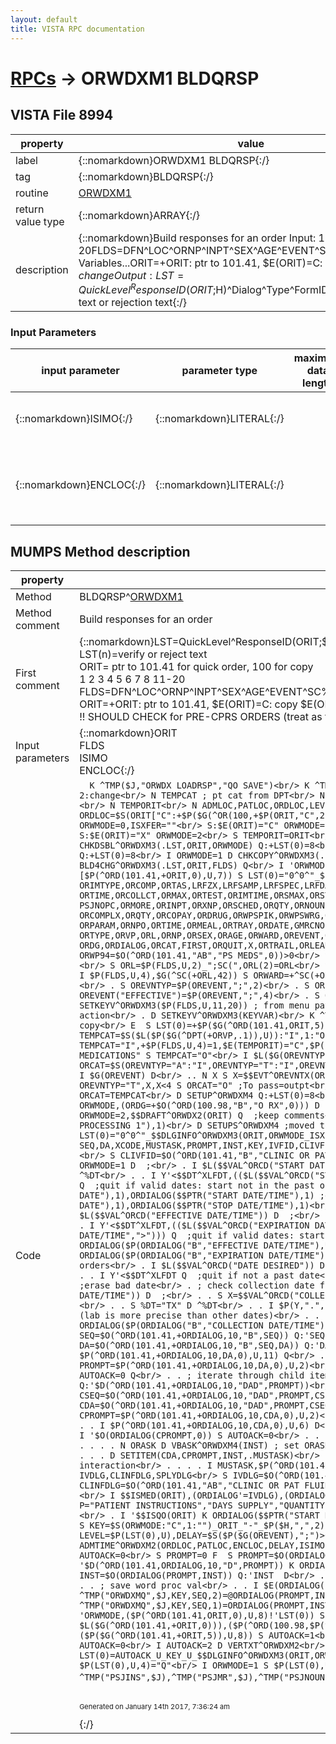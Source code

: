```yaml
---
layout: default
title: VISTA RPC documentation
---
```




# [RPCs](TableOfContent.md) &#8594; ORWDXM1 BLDQRSP 


 ## VISTA File 8994 


 property | value 
--- | --- 
 label | {::nomarkdown}ORWDXM1 BLDQRSP{:/}
 tag | {::nomarkdown}BLDQRSP{:/}
 routine | [ORWDXM1](http://code.osehra.org/dox/Routine_ORWDXM1_source.html)
 return value type | {::nomarkdown}ARRAY{:/}
 description | {::nomarkdown}Build responses for an order Input:      1   2    3    4   5   6    7    8        11-20FLDS=DFN^LOC^ORNP^INPT^SEX^AGE^EVENT^SC%^^^Key Variables...ORIT=+ORIT: ptr to 101.41, $E(ORIT)=C: copy $E(ORIT)=X: change Output:LST=QuickLevel^ResponseID(ORIT;$H)^Dialog^Type^FormID^DGrpLST(n)=verify text or rejection text{:/}

### Input Parameters

| input parameter | parameter type | maximum data length | required | description | 
| --- | --- | --- | --- | --- | 
| {::nomarkdown}ISIMO{:/} | {::nomarkdown}LITERAL{:/} |  | {::nomarkdown}true{:/} | {::nomarkdown}This determine if the order is an IMO order.{:/} | 
| {::nomarkdown}ENCLOC{:/} | {::nomarkdown}LITERAL{:/} |  | {::nomarkdown}true{:/} | {::nomarkdown}This passes the encounter location to the API. This is used for Admin Times.{:/} | 


## MUMPS Method description

 property | value 
 --- | --- 
 Method | BLDQRSP^[ORWDXM1](http://code.osehra.org/dox/Routine_ORWDXM1_source.html)
 Method comment | Build responses for an order
 First comment | {::nomarkdown}LST=QuickLevel^ResponseID(ORIT;$H)^Dialog^Type^FormID^DGrp<br/>LST(n)=verify or reject text<br/>ORIT= ptr to 101.41 for quick order, 100 for copy<br/>1 2 3 4 5 6 7 8 11-20<br/>FLDS=DFN^LOC^ORNP^INPT^SEX^AGE^EVENT^SC%^^^Key Variables...<br/>ORIT=+ORIT: ptr to 101.41, $E(ORIT)=C: copy $E(ORIT)=X: change<br/>!! SHOULD CHECK for PRE-CPRS ORDERS (treat as text?){:/}
 Input parameters | {::nomarkdown}ORIT<br/>FLDS<br/>ISIMO<br/>ENCLOC{:/}
 Code | ```  K ^TMP($J,"ORWDX LOADRSP","QO SAVE")<br/> K ^TMP("ORWDXMQ",$J)<br/> N ORWMODE ; 0:Dlg,Quick 1:copy 2:change<br/> N TEMPCAT ; pt cat from DPT<br/> N ISXFER ; Trnsfr order?<br/> N ORIMO ;If IMO(inpt med on opt)<br/> N TEMPORIT<br/> N ADMLOC,PATLOC,ORDLOC,LEVEL,DELAY,SCHLOC,SCHTYP<br/> S PATLOC=$P(FLDS,U,2)<br/> S ORDLOC=$S(ORIT["C":+$P($G(^OR(100,+$P(ORIT,"C",2),0)),U,10),1:0)<br/> S ORIMO=$G(ISIMO)<br/> S ORWMODE=0,ISXFER=""<br/> S:$E(ORIT)="C" ORWMODE=1 S:$E(ORIT)="T" ORWMODE=1,ISXFER=";T" ;treat xfer as copy<br/> S:$E(ORIT)="X" ORWMODE=2<br/> S TEMPORIT=ORIT<br/> I ORWMODE S ORIT=$E(ORIT,2,999)<br/> S LST(0)=""<br/> D CHKDSBL^ORWDXM3(.LST,ORIT,ORWMODE) Q:+LST(0)=8<br/> D CHKVACT^ORWDXM3(.LST,ORIT,ORWMODE,$P(FLDS,U,3)) Q:+LST(0)=8<br/> I ORWMODE=1 D CHKCOPY^ORWDXM3(.LST,ORIT,FLDS) Q:+LST(0)=8<br/> I ORWMODE=2 D BLD4CHG^ORWDXM3(.LST,ORIT,FLDS) Q<br/> I 'ORWMODE,($P(^ORD(101.41,+ORIT,0),U,4)="D"),'($O(^DIC(9.4,"C","OR",0))[$P(^ORD(101.41,+ORIT,0),U,7)) S LST(0)="0^0^"_$$DLGINFO^ORWDXM3(ORIT,ORWMODE_ISXFER) Q<br/> N ORIMTYPE,ORCOMP,ORTAS,LRFZX,LRFSAMP,LRFSPEC,LRFDATE,LRFURG,LRFSCH<br/> N ORTIME,ORCOLLCT,ORMAX,ORTEST,ORIMTIME,ORSMAX,ORSTMS,ORSCH<br/> N PSJNOPC,ORMORE,ORINPT,ORXNP,ORSCHED,ORQTY,ORNOUNS,ORXNP,OREFILLS<br/> N ORCOMPLX,ORQTY,ORCOPAY,ORDRUG,ORWPSPIK,ORWPSWRG,ORSD,ORDSUP,ORWP94<br/> N ORPARAM,ORNPO,ORTIME,ORMEAL,ORTRAY,ORDATE,GMRCNOPD,GMRCNOAT,GMRCREAF<br/> N ORTYPE,ORVP,ORL,ORNP,ORSEX,ORAGE,ORWARD,OREVENT,ORDIV,ORSC,KEYVAR<br/> N ORDG,ORDIALOG,ORCAT,FIRST,ORQUIT,X,ORTRAIL,ORLEAD,RSPREF,AUTOACK<br/> N OREVNTYP<br/> S ORWP94=$O(^ORD(101.41,"AB","PS MEDS",0))>0<br/> S ORVP=$P(FLDS,U,1)_";DPT(",ORNP=+$P(FLDS,U,3),ORSC=$P(FLDS,U,8)<br/> S ORL=$P(FLDS,U,2)_";SC(",ORL(2)=ORL<br/> S ORSEX=$P(FLDS,U,5),ORAGE=$P(FLDS,U,6),ORTYPE="Q",FIRST=1<br/> I $P(FLDS,U,4),$G(^SC(+ORL,42)) S ORWARD=+^SC(+ORL,42)<br/> I $L($P(FLDS,U,7)) D<br/> . S OREVENT=$P(FLDS,U,7)<br/> . S OREVNTYP=$P(OREVENT,";",2)<br/> . S OREVENT("TS")=$P(OREVENT,";",3)<br/> . S OREVENT("EFFECTIVE")=$P(OREVENT,";",4)<br/> . S OREVENT=+$P(OREVENT,";",1)<br/> I 'ORWMODE D<br/> . D SETKEYV^ORWDXM3($P(FLDS,U,11,20)) ; from menu path<br/> . S KEYVAR=$$KEYVAR^ORWDXM3(ORIT) ; from entry action<br/> . D SETKEYV^ORWDXM3(KEYVAR)<br/> K ^TMP("ORWORD",$J)<br/> I ORWMODE S LST(0)="2^"_ORIT ;verify on copy<br/> E  S LST(0)=+$P($G(^ORD(101.41,ORIT,5)),U,8)_U_ORIT<br/> S TEMPCAT=$S($L($P($G(^DPT(+ORVP,.1)),U)):"I",1:"O")<br/> I TEMPCAT="I",+$P(FLDS,U,4)=1,$E(TEMPORIT)="C",$P($G(^ORD(100.98,$P($G(^OR(100,+ORIT,0)),U,11),0)),U)="OUTPATIENT MEDICATIONS" S TEMPCAT="O"<br/> I $L($G(OREVNTYP)) D<br/> . S ORCAT=$S(OREVNTYP="A":"I",OREVNTYP="T":"I",OREVNTYP="O":TEMPCAT,OREVNTYP="M":TEMPCAT,OREVNTYP="C":TEMPCAT,1:"O") I $G(OREVENT) D<br/> .. N X S X=$$EVT^OREVNTX(OREVENT),X=$P($G(^ORD(100.5,+X,0)),U,7)<br/> .. I OREVNTYP="T",X,X<4 S ORCAT="O" ;To pass=outpt<br/> .. I OREVNTYP="D",X=41 S ORCAT="I" ;From ASIH=inpt<br/> E  S ORCAT=TEMPCAT<br/> D SETUP^ORWDXM4 Q:+LST(0)=8<br/> S X="OR GTX START DATE"_$S($G(ORWP94):"/TIME",1:"")<br/> I ORWMODE,(ORDG=+$O(^ORD(100.98,"B","O RX",0))) D  ;remove old values<br/> . K ORDIALOG($$PTR^ORCD(X),1)<br/> . I ORWMODE=2,$$DRAFT^ORWDX2(ORIT) Q  ;keep comments<br/> . K:ISXFER'["T" ORDIALOG($$PTR^ORCD("OR GTX WORD PROCESSING 1"),1)<br/> D SETUPS^ORWDXM4 ;moved to save space, expects X<br/> Q:+LST(0)=8<br/> I $G(ORQUIT) S LST(0)="0^0^"_$$DLGINFO^ORWDXM3(ORIT,ORWMODE_ISXFER)_"^"_$G(KEYVAR) Q<br/> N SEQ,DA,XCODE,MUSTASK,PROMPT,INST,KEY,IVFID,CLIVFID<br/> S IVFID=$O(^ORD(101.41,"B","PSJI OR PAT FLUID OE",0))<br/> S CLIVFID=$O(^ORD(101.41,"B","CLINIC OR PAT FLUID OE",0))<br/> S AUTOACK=$S($D(ORWPSWRG):0,1:1)<br/> I ORWMODE=1 D  ;<br/> . I $L($$VAL^ORCD("START DATE")) D  ;<br/> . . S X=$$VAL^ORCD("START DATE"),%DT="TX" D ^%DT<br/> . . I Y'<$$DT^XLFDT,(($L($$VAL^ORCD("STOP DATE"))=0)!('$$FTDCOMP^ORCD("START DATE","STOP DATE",">"))) Q  ;quit if valid dates: start not in the past or stop after start<br/> . . K ORDIALOG($$PTR("START DATE"),1),ORDIALOG($$PTR("START DATE/TIME"),1) ;erase bad start and stop dates.<br/> . . K ORDIALOG($$PTR("STOP DATE"),1),ORDIALOG($$PTR("STOP DATE/TIME"),1)<br/> . ; check start and stop dates found in diet orders<br/> . I $L($$VAL^ORCD("EFFECTIVE DATE/TIME")) D  ;<br/> . . S X=$$VAL^ORCD("EFFECTIVE DATE/TIME"),%DT="TX" D ^%DT<br/> . . I Y'<$$DT^XLFDT,(($L($$VAL^ORCD("EXPIRATION DATE/TIME"))=0)!('$$FTDCOMP^ORCD("EFFECTIVE DATE/TIME","EXPIRATION DATE/TIME",">"))) Q  ;quit if valid dates: start not in the past or stop after start<br/> . . K ORDIALOG($P(ORDIALOG("B","EFFECTIVE DATE/TIME"),U,2),1) ;erase bad start and stop dates.<br/> . . K ORDIALOG($P(ORDIALOG("B","EXPIRATION DATE/TIME"),U,2),1)<br/> . ; check date desired field found in imaging orders<br/> . I $L($$VAL^ORCD("DATE DESIRED")) D  ;<br/> . . S X=$$VAL^ORCD("DATE DESIRED"),%DT="TX" D ^%DT<br/> . . I Y'<$$DT^XLFDT Q  ;quit if not a past date<br/> . . K ORDIALOG($P(ORDIALOG("B","DATE DESIRED"),U,2),1) ;erase bad date<br/> . ; check collection date field found in lab orders<br/> . I $L($$VAL^ORCD("COLLECTION DATE/TIME")) D  ;<br/> . . S X=$$VAL^ORCD("COLLECTION DATE/TIME")<br/> . . I X="NEXT" Q  ;No need to check this.<br/> . . S %DT="TX" D ^%DT<br/> . . I $P(Y,".",2),Y'<$E($$NOW^XLFDT,1,12) Q  ;quit if not a past date and time (lab is more precise than other dates)<br/> . . I $P(Y,".",2)="",Y'<$$DT^XLFDT Q  ;<br/> . . K ORDIALOG($P(ORDIALOG("B","COLLECTION DATE/TIME"),U,2),1) ;erase bad date<br/> S SEQ=0 F  S SEQ=$O(^ORD(101.41,+ORDIALOG,10,"B",SEQ)) Q:'SEQ  D<br/> . S DA=0 F  S DA=$O(^ORD(101.41,+ORDIALOG,10,"B",SEQ,DA)) Q:'DA  D<br/> . . ; skip if child prmpt<br/> . . I $P(^ORD(101.41,+ORDIALOG,10,DA,0),U,11) Q<br/> . . ; set dflt for prmpt, chk if interactive<br/> . . S PROMPT=$P(^ORD(101.41,+ORDIALOG,10,DA,0),U,2)<br/> . . D SETITEM(DA,PROMPT,1,.MUSTASK)<br/> . . I MUSTASK S AUTOACK=0 Q<br/> . . ; iterate through child items if parent & edit only<br/> . . Q:'$D(^ORD(101.41,+ORDIALOG,10,"DAD",PROMPT))<br/> . . N CSEQ,CDA,CPROMPT,INST,ORQUIT<br/> . . S CSEQ=0 F  S CSEQ=$O(^ORD(101.41,+ORDIALOG,10,"DAD",PROMPT,CSEQ)) Q:'CSEQ  D  Q:$G(ORQUIT)<br/> . . . S CDA=$O(^ORD(101.41,+ORDIALOG,10,"DAD",PROMPT,CSEQ,0))<br/> . . . S CPROMPT=$P(^ORD(101.41,+ORDIALOG,10,CDA,0),U,2)<br/> . . . ; if req & no instances then need interaction<br/> . . . I $P(^ORD(101.41,+ORDIALOG,10,CDA,0),U,6) D<br/> . . . . I ORDIALOG=IVFID!(ORDIALOG=CLIVFID) Q<br/> . . . . I '$O(ORDIALOG(CPROMPT,0)) S AUTOACK=0<br/> . . . S INST=0 F  S INST=$O(ORDIALOG(CPROMPT,INST)) Q:'INST  D<br/> . . . . N ORASK D VBASK^ORWDXM4(INST) ; set ORASK for VBECS<br/> . . . . ; set dflt for each child prmpt<br/> . . . . D SETITEM(CDA,CPROMPT,INST,.MUSTASK)<br/> . . . . ; if no val & child prmpt req'd then need interaction<br/> . . . . I MUSTASK,$P(^ORD(101.41,+ORDIALOG,10,CDA,0),U,6) S AUTOACK=0<br/> N IVDLG,CLINFDLG,SPLYDLG<br/> S IVDLG=$O(^ORD(101.41,"AB","PSJI OR PAT FLUID OE",0))<br/> S CLINFDLG=$O(^ORD(101.41,"AB","CLINIC OR PAT FLUID OE",0))<br/> S SPLYDLG=$O(^ORD(101.41,"AB","PSO SUPPLY",0))<br/> I $$ISMED(ORIT),(ORDIALOG'=IVDLG),(ORDIALOG'=CLINFDLG),(ORDIALOG'=SPLYDLG),(ORCAT="I") D<br/> . F P="PATIENT INSTRUCTIONS","DAYS SUPPLY","QUANTITY","REFILLS","ROUTING","SERVICE CONNECTED" K ORDIALOG($$PTR(P),1)<br/> . I '$$ISQO(ORIT) K ORDIALOG($$PTR("START DATE/TIME"),1) ; kill if not a non-VA med quick order. p388<br/> S KEY=$S(ORWMODE:"C",1:"")_ORIT_"-"_$P($H,",",2),SEQ=0<br/> I $$ISINPMED(ORIT) D<br/> .S LEVEL=$P(LST(0),U),DELAY=$S($P($G(OREVENT),";")>0:1,1:0)<br/> .I LEVEL=2!(ISIMO) D ADMTIME^ORWDXM2(ORDLOC,PATLOC,ENCLOC,DELAY,ISIMO)<br/> I ($$ISMED(ORIT)),'($$VALQO^ORWDXM3(ORIT)) S AUTOACK=0<br/> S PROMPT=0 F  S PROMPT=$O(ORDIALOG(PROMPT)) Q:'PROMPT  D<br/> . I '$D(^ORD(101.41,ORDIALOG,10,"D",PROMPT)) K ORDIALOG(PROMPT) Q<br/> . S INST=0 F  S INST=$O(ORDIALOG(PROMPT,INST)) Q:'INST  D<br/> . . S SEQ=SEQ+1,^TMP("ORWDXMQ",$J,KEY,SEQ,0)=U_PROMPT_U_INST<br/> . . ; save word proc val<br/> . . I $E(ORDIALOG(PROMPT,0))="W",$L(ORDIALOG(PROMPT,INST)) D<br/> . . . M ^TMP("ORWDXMQ",$J,KEY,SEQ,2)=@ORDIALOG(PROMPT,INST)<br/> . . ; save other val types<br/> . . E  S ^TMP("ORWDXMQ",$J,KEY,SEQ,1)=ORDIALOG(PROMPT,INST)<br/> I AUTOACK D<br/> . I ORWMODE S AUTOACK=2<br/> . I 'ORWMODE,($P(^ORD(101.41,ORIT,0),U,8)!'LST(0)) S AUTOACK=2<br/> I ORIMO,ORWMODE S AUTOACK=2<br/> I $L($G(^ORD(101.41,+ORIT,0))),($P(^ORD(100.98,$P(^ORD(101.41,+ORIT,0),U,5),0),U,3)="NV RX"),($P($G(^ORD(101.41,+ORIT,5)),U,8)) S AUTOACK=1<br/> I AUTOACK=2,$$ISMED(ORIT),$$VERORD^ORWDXM3(ORIT)=0 S AUTOACK=0<br/> I AUTOACK=2 D VERTXT^ORWDXM2<br/> S LST(0)=AUTOACK_U_KEY_U_$$DLGINFO^ORWDXM3(ORIT,ORWMODE_ISXFER)_"^"_$G(KEYVAR)<br/> I $P(LST(0),U,4)="D" S $P(LST(0),U,4)="Q"<br/> I ORWMODE=1 S $P(LST(0),U,4)="C"<br/> K ^TMP("ORWORD",$J)<br/> K ^TMP("PSJINS",$J),^TMP("PSJMR",$J),^TMP("PSJNOUN",$J)```{::nomarkdown} <br/><br/><p style="font-size: 11px">Generated on January 14th 2017, 7:36:24 am</p>{:/}